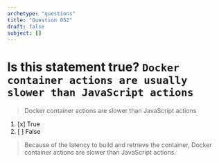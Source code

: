 ```yaml
---
archetype: "questions"
title: "Question 052"
draft: false
subject: []
---
```


# Is this statement true? `Docker container actions are usually slower than JavaScript actions`
> Docker container actions are slower than JavaScript actions
1. [x] True
1. [ ] False
> Because of the latency to build and retrieve the container, Docker container actions are slower than JavaScript actions.
